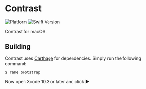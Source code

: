 # Contrast

![Platform](https://img.shields.io/badge/platform-macOS-lightgrey.svg)
![Swift Version](https://img.shields.io/badge/swift-5.0.1-orange.svg)

Contrast for macOS.


## Building

Contrast uses [Carthage](https://github.com/carthage/carthage) for dependencies. Simply run the following command:

    $ rake bootstrap

Now open Xcode 10.3 or later and click ▶️
